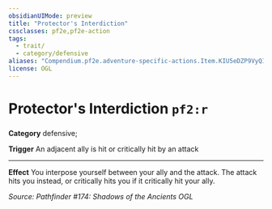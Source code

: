 ```yaml
---
obsidianUIMode: preview
title: "Protector's Interdiction"
cssclasses: pf2e,pf2e-action
tags:
  - trait/
  - category/defensive
aliases: "Compendium.pf2e.adventure-specific-actions.Item.KIU5eDZP9VyQIfas"
license: OGL
---
```

# Protector's Interdiction `pf2:r`

### 

**Category** defensive; 




**Trigger** An adjacent ally is hit or critically hit by an attack

* * *

**Effect** You interpose yourself between your ally and the attack. The attack hits you instead, or critically hits you if it critically hit your ally.

*Source: Pathfinder #174: Shadows of the Ancients*
*OGL*
